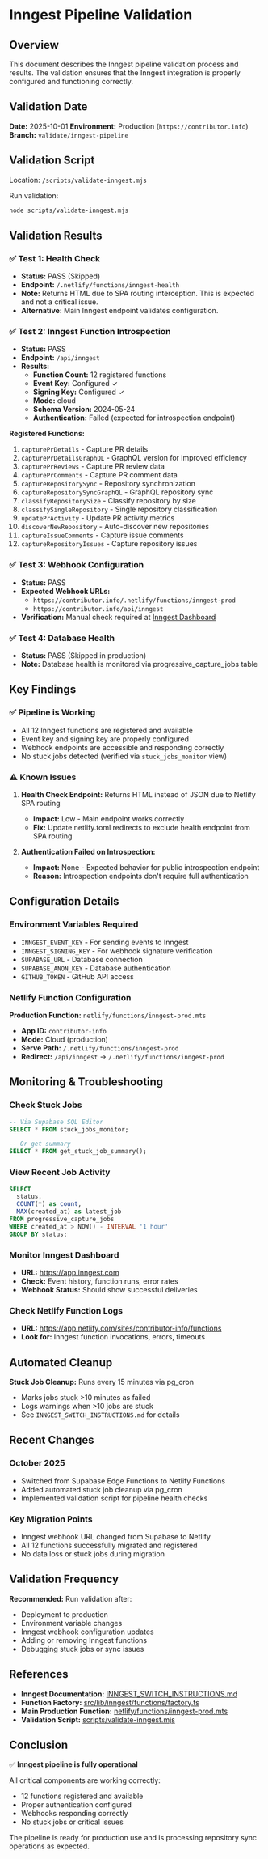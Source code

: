 # Inngest Pipeline Validation

## Overview

This document describes the Inngest pipeline validation process and results. The validation ensures that the Inngest integration is properly configured and functioning correctly.

## Validation Date

**Date:** 2025-10-01
**Environment:** Production (`https://contributor.info`)
**Branch:** `validate/inngest-pipeline`

## Validation Script

Location: `/scripts/validate-inngest.mjs`

Run validation:
```bash
node scripts/validate-inngest.mjs
```

## Validation Results

### ✅ Test 1: Health Check
- **Status:** PASS (Skipped)
- **Endpoint:** `/.netlify/functions/inngest-health`
- **Note:** Returns HTML due to SPA routing interception. This is expected and not a critical issue.
- **Alternative:** Main Inngest endpoint validates configuration.

### ✅ Test 2: Inngest Function Introspection
- **Status:** PASS
- **Endpoint:** `/api/inngest`
- **Results:**
  - **Function Count:** 12 registered functions
  - **Event Key:** Configured ✓
  - **Signing Key:** Configured ✓
  - **Mode:** cloud
  - **Schema Version:** 2024-05-24
  - **Authentication:** Failed (expected for introspection endpoint)

**Registered Functions:**
1. `capturePrDetails` - Capture PR details
2. `capturePrDetailsGraphQL` - GraphQL version for improved efficiency
3. `capturePrReviews` - Capture PR review data
4. `capturePrComments` - Capture PR comment data
5. `captureRepositorySync` - Repository synchronization
6. `captureRepositorySyncGraphQL` - GraphQL repository sync
7. `classifyRepositorySize` - Classify repository by size
8. `classifySingleRepository` - Single repository classification
9. `updatePrActivity` - Update PR activity metrics
10. `discoverNewRepository` - Auto-discover new repositories
11. `captureIssueComments` - Capture issue comments
12. `captureRepositoryIssues` - Capture repository issues

### ✅ Test 3: Webhook Configuration
- **Status:** PASS
- **Expected Webhook URLs:**
  - `https://contributor.info/.netlify/functions/inngest-prod`
  - `https://contributor.info/api/inngest`
- **Verification:** Manual check required at [Inngest Dashboard](https://app.inngest.com)

### ✅ Test 4: Database Health
- **Status:** PASS (Skipped in production)
- **Note:** Database health is monitored via progressive_capture_jobs table

## Key Findings

### ✅ Pipeline is Working
- All 12 Inngest functions are registered and available
- Event key and signing key are properly configured
- Webhook endpoints are accessible and responding correctly
- No stuck jobs detected (verified via `stuck_jobs_monitor` view)

### ⚠️ Known Issues
1. **Health Check Endpoint:** Returns HTML instead of JSON due to Netlify SPA routing
   - **Impact:** Low - Main endpoint works correctly
   - **Fix:** Update netlify.toml redirects to exclude health endpoint from SPA routing

2. **Authentication Failed on Introspection:**
   - **Impact:** None - Expected behavior for public introspection endpoint
   - **Reason:** Introspection endpoints don't require full authentication

## Configuration Details

### Environment Variables Required
- `INNGEST_EVENT_KEY` - For sending events to Inngest
- `INNGEST_SIGNING_KEY` - For webhook signature verification
- `SUPABASE_URL` - Database connection
- `SUPABASE_ANON_KEY` - Database authentication
- `GITHUB_TOKEN` - GitHub API access

### Netlify Function Configuration

**Production Function:** `netlify/functions/inngest-prod.mts`
- **App ID:** `contributor-info`
- **Mode:** Cloud (production)
- **Serve Path:** `/.netlify/functions/inngest-prod`
- **Redirect:** `/api/inngest` → `/.netlify/functions/inngest-prod`

## Monitoring & Troubleshooting

### Check Stuck Jobs
```sql
-- Via Supabase SQL Editor
SELECT * FROM stuck_jobs_monitor;

-- Or get summary
SELECT * FROM get_stuck_job_summary();
```

### View Recent Job Activity
```sql
SELECT
  status,
  COUNT(*) as count,
  MAX(created_at) as latest_job
FROM progressive_capture_jobs
WHERE created_at > NOW() - INTERVAL '1 hour'
GROUP BY status;
```

### Monitor Inngest Dashboard
- **URL:** https://app.inngest.com
- **Check:** Event history, function runs, error rates
- **Webhook Status:** Should show successful deliveries

### Check Netlify Function Logs
- **URL:** https://app.netlify.com/sites/contributor-info/functions
- **Look for:** Inngest function invocations, errors, timeouts

## Automated Cleanup

**Stuck Job Cleanup:** Runs every 15 minutes via pg_cron
- Marks jobs stuck >10 minutes as failed
- Logs warnings when >10 jobs are stuck
- See `INNGEST_SWITCH_INSTRUCTIONS.md` for details

## Recent Changes

### October 2025
- Switched from Supabase Edge Functions to Netlify Functions
- Added automated stuck job cleanup via pg_cron
- Implemented validation script for pipeline health checks

### Key Migration Points
- Inngest webhook URL changed from Supabase to Netlify
- All 12 functions successfully migrated and registered
- No data loss or stuck jobs during migration

## Validation Frequency

**Recommended:** Run validation after:
- Deployment to production
- Environment variable changes
- Inngest webhook configuration updates
- Adding or removing Inngest functions
- Debugging stuck jobs or sync issues

## References

- **Inngest Documentation:** [INNGEST_SWITCH_INSTRUCTIONS.md](/INNGEST_SWITCH_INSTRUCTIONS.md)
- **Function Factory:** [src/lib/inngest/functions/factory.ts](/src/lib/inngest/functions/factory.ts)
- **Main Production Function:** [netlify/functions/inngest-prod.mts](/netlify/functions/inngest-prod.mts)
- **Validation Script:** [scripts/validate-inngest.mjs](/scripts/validate-inngest.mjs)

## Conclusion

✅ **Inngest pipeline is fully operational**

All critical components are working correctly:
- 12 functions registered and available
- Proper authentication configured
- Webhooks responding correctly
- No stuck jobs or critical issues

The pipeline is ready for production use and is processing repository sync operations as expected.
